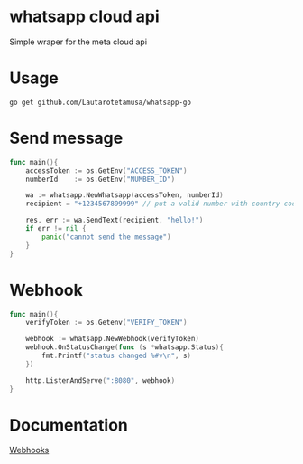 # whatsapp cloud api

Simple wraper for the meta cloud api

# Usage
`go get github.com/Lautarotetamusa/whatsapp-go`

# Send message
```go
func main(){
    accessToken := os.GetEnv("ACCESS_TOKEN")
    numberId    := os.GetEnv("NUMBER_ID")

    wa := whatsapp.NewWhatsapp(accessToken, numberId)
    recipient = "+1234567899999" // put a valid number with country code

    res, err := wa.SendText(recipient, "hello!")
    if err != nil {
        panic("cannot send the message")
    }
}
```

# Webhook
```go
func main(){
    verifyToken := os.Getenv("VERIFY_TOKEN")

    webhook := whatsapp.NewWebhook(verifyToken)
    webhook.OnStatusChange(func (s *whatsapp.Status){
        fmt.Printf("status changed %#v\n", s)
    })

    http.ListenAndServe(":8080", webhook)
}
```

# Documentation
[Webhooks](https://developers.facebook.com/docs/whatsapp/cloud-api/webhooks/components/)
